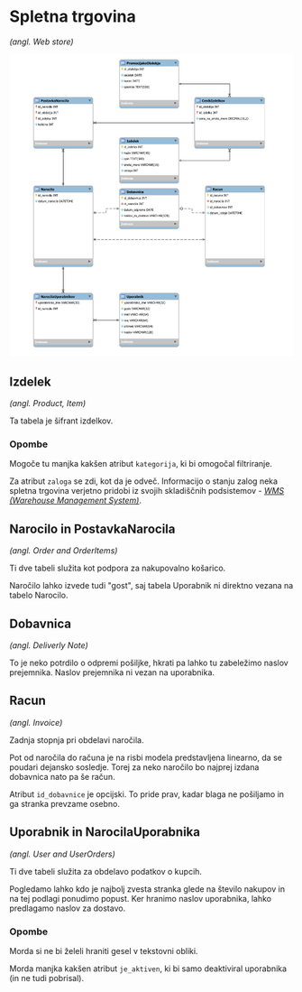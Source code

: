 # Spletna trgovina

*(angl. Web store)*

<img src="./mysql-model.svg" alt="drawing" width="1000"/>

## Izdelek

*(angl. Product, Item)*

Ta tabela je šifrant izdelkov.

### Opombe

Mogoče tu manjka kakšen atribut `kategorija`, ki bi omogočal filtriranje.

Za atribut `zaloga` se zdi, kot da je odveč. Informacijo o stanju zalog neka spletna
trgovina verjetno pridobi iz svojih skladiščnih podsistemov -
[*WMS (Warehouse Management System)*](https://en.wikipedia.org/wiki/Warehouse_management_system).

## Narocilo in PostavkaNarocila

*(angl. Order and OrderItems)*

Ti dve tabeli služita kot podpora za nakupovalno košarico.

Naročilo lahko izvede tudi "gost", saj tabela Uporabnik ni direktno vezana na
tabelo Narocilo.

## Dobavnica

*(angl. Deliverly Note)*

To je neko potrdilo o odpremi pošiljke, hkrati pa lahko tu zabeležimo naslov
prejemnika. Naslov prejemnika ni vezan na uporabnika.

## Racun

*(angl. Invoice)*

Zadnja stopnja pri obdelavi naročila.

Pot od naročila do računa je na risbi modela predstavljena linearno, da se poudari
dejansko sosledje. Torej za neko naročilo bo najprej izdana dobavnica nato
pa še račun.

Atribut `id_dobavnice` je opcijski. To pride prav, kadar blaga ne pošiljamo
in ga stranka prevzame osebno.

## Uporabnik in NarocilaUporabnika

*(angl. User and UserOrders)*

Ti dve tabeli služita za obdelavo podatkov o kupcih.

Pogledamo lahko kdo je najbolj zvesta stranka glede na število nakupov in
na tej podlagi ponudimo popust. Ker hranimo naslov uporabnika, lahko
predlagamo naslov za dostavo.

### Opombe

Morda si ne bi želeli hraniti gesel v tekstovni obliki.

Morda manjka kakšen atribut `je_aktiven`, ki bi samo deaktiviral uporabnika
(in ne tudi pobrisal).
